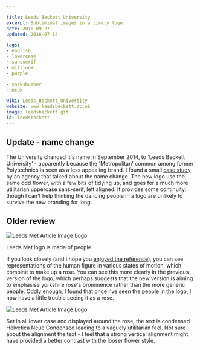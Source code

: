 ```yaml
---

title: Leeds Beckett University
excerpt: Subliminal images in a lively logo.
date: 2010-09-27
updated: 2016-07-14

tags:
- english
- lowercase
- sansserif
- million+
- purple

- yorkshumber
- ncuk

wiki: Leeds_Beckett_University
website: www.leedsbeckett.ac.uk
image: leedsbeckett.gif
id: leedsbeckett
---
```


## Update - name change

The University changed it's name in September 2014, to 'Leeds Beckett University' - apparently because the 'Metropolitan' common among former Polytechnics is seen as a less appealing brand. I found a small [case study](http://www.recommendedagencies.com/brass/casestudy/5082/leeds-beckett-university-rebrand-brand-guidelines/) by an agency that talked about the name change. The new logo use the same odd flower, with a few bits of tidying up, and goes for a much more utilitarian uppercase sans-serif, left aligned. It provides some continuity, though I can't help thinking the dancing people in a logo are unlikely to survive the new branding for long.

## Older review

<img src="./images/leedsmet.gif" alt="Leeds Met Article Image Logo"/>

Leeds Met logo is made of people.

If you look closely (and I hope you [enjoyed the reference](http://en.wikipedia.org/wiki/AFI%27s_100_Years..._100_Movie_Quotes)), you can see representations of the human figure in various states of motion, which combine to make up a rose. You can see this more clearly in the previous version of the logo, which perhaps suggests that the new version is aiming to emphasise yorkshire rose's prominence rather than the more generic people. Oddly enough, I found that once I've seen the people in the logo, I now have a little trouble seeing it as a rose.

<img src="./images/59.gif" alt="Leeds Met Article Image Logo" title="Leeds Met Article Image"/>

Set in all lower case and displayed around the rose, the text is condensed Helvetica Neue Condensed leading to a vaguely utilitarian feel. Not sure about the alignment the text - I feel that a strong vertical alignment might have provided a better contrast with the looser flower style.
